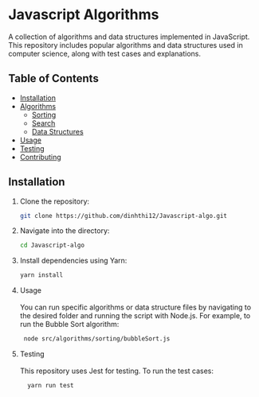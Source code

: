 # Javascript Algorithms

A collection of algorithms and data structures implemented in JavaScript. This repository includes popular algorithms and data structures used in computer science, along with test cases and explanations.

## Table of Contents

- [Installation](#installation)
- [Algorithms](#algorithms)
  - [Sorting](#sorting)
  - [Search](#search)
  - [Data Structures](#data-structures)
- [Usage](#usage)
- [Testing](#testing)
- [Contributing](#contributing)

## Installation

1. Clone the repository:
   ```bash
   git clone https://github.com/dinhthi12/Javascript-algo.git

2. Navigate into the directory:
      ```bash
   cd Javascript-algo

3. Install dependencies using Yarn:
   ```bash
   yarn install
4. Usage <br>
   <br>
    You can run specific algorithms or data structure files by navigating to the desired folder and running the script with Node.js. For example, to run the Bubble Sort algorithm:
   ```bash
    node src/algorithms/sorting/bubbleSort.js

5. Testing <br>
   <br>
This repository uses Jest for testing. To run the test cases:

   ```bash
     yarn run test
